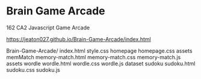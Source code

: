 # Brain Game Arcade
 162 CA2 Javascript Game Arcade

https://jeaton027.github.io/Brain-Game-Arcade/index.html

Brain-Game-Arcade/
	index.html
	style.css
	homepage
		homepage.css
		assets
	memMatch
		memory-match.html
		memory-match.css
		memory-match.js
		assets
	wordle
		wordle.html
		wordle.css
		wordle.js
		dataset
	sudoku
		sudoku.html
		sudoku.css
		sudoku.js
